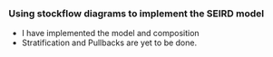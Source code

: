 ### Using stockflow diagrams to implement the SEIRD model
- I have implemented the model and composition
- Stratification and Pullbacks are yet to be done.
